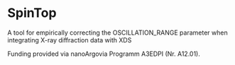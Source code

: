 # SpinTop
A tool for empirically correcting the OSCILLATION_RANGE parameter when integrating X-ray diffraction data with XDS


Funding provided via nanoArgovia Programm A3EDPI (Nr. A12.01).
